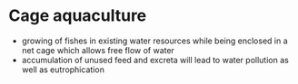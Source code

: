 # Cage aquaculture
- growing of fishes in existing water resources while being enclosed in a net cage which allows free flow of water
- accumulation of unused feed and excreta will lead to water pollution as well as eutrophication
